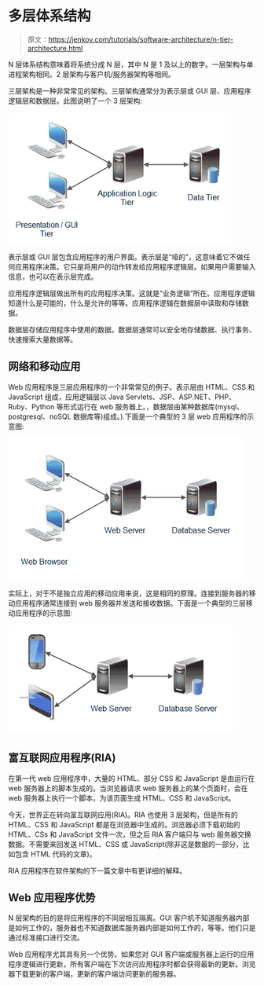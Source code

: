 # 多层体系结构

> 原文：<https://jenkov.com/tutorials/software-architecture/n-tier-architecture.html>

N 层体系结构意味着将系统分成 N 层，其中 N 是 1 及以上的数字。一层架构与单进程架构相同。2 层架构与客户机/服务器架构等相同。

三层架构是一种非常常见的架构。三层架构通常分为表示层或 GUI 层、应用程序逻辑层和数据层。此图说明了一个 3 层架构:

![A system with 3 tier architecture.](img/22bfc3fe3b165b87b2e73303442e8ad1.png)

表示层或 GUI 层包含应用程序的用户界面。表示层是“哑的”，这意味着它不做任何应用程序决策。它只是将用户的动作转发给应用程序逻辑层。如果用户需要输入信息，也可以在表示层完成。

应用程序逻辑层做出所有的应用程序决策。这就是“业务逻辑”所在。应用程序逻辑知道什么是可能的，什么是允许的等等。应用程序逻辑在数据层中读取和存储数据。

数据层存储应用程序中使用的数据。数据层通常可以安全地存储数据、执行事务、快速搜索大量数据等。

## 网络和移动应用

Web 应用程序是三层应用程序的一个非常常见的例子。表示层由 HTML、CSS 和 JavaScript 组成，应用逻辑层以 Java Servlets、JSP、ASP.NET、PHP、Ruby、Python 等形式运行在 web 服务器上。，数据层由某种数据库(mysql、postgresql、noSQL 数据库等)组成。).下面是一个典型的 3 层 web 应用程序的示意图:

![A 3 tier web application.](img/6328c861a9c932b98c6c6a4c36b0dc0b.png)

实际上，对于不是独立应用的移动应用来说，这是相同的原理。连接到服务器的移动应用程序通常连接到 web 服务器并发送和接收数据。下面是一个典型的三层移动应用程序的示意图:

![A 3 tier mobile application.](img/9171e7fc63946d3b91bb67f5107ccc1b.png)

## 富互联网应用程序(RIA)

在第一代 web 应用程序中，大量的 HTML、部分 CSS 和 JavaScript 是由运行在 web 服务器上的脚本生成的。当浏览器请求 web 服务器上的某个页面时，会在 web 服务器上执行一个脚本，为该页面生成 HTML、CSS 和 JavaScript。

今天，世界正在转向富互联网应用(RIA)。RIA 也使用 3 层架构，但是所有的 HTML、CSS 和 JavaScript 都是在浏览器中生成的。浏览器必须下载初始的 HTML、CSs 和 JavaScript 文件一次，但之后 RIA 客户端只与 web 服务器交换数据。不需要来回发送 HTML、CSS 或 JavaScript(除非这是数据的一部分，比如包含 HTML 代码的文章)。

RIA 应用程序在软件架构的下一篇文章中有更详细的解释。

## Web 应用程序优势

N 层架构的目的是将应用程序的不同层相互隔离。GUI 客户机不知道服务器内部是如何工作的，服务器也不知道数据库服务器内部是如何工作的，等等。他们只是通过标准接口进行交流。

Web 应用程序尤其具有另一个优势。如果您对 GUI 客户端或服务器上运行的应用程序逻辑进行更新，所有客户端在下次访问应用程序时都会获得最新的更新。浏览器下载更新的客户端，更新的客户端访问更新的服务器。